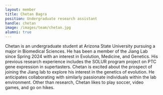 ```yaml
---
layout: member
title: Chetan Bagra
position: Undergraduate research assistant
handle: chetan
image: /images/team/chetan.jpg
alumni: true
---
```


Chetan is an undergraduate student at Arizona State University pursuing a major in Biomedical Sciences. 
He has been a member of the Jiang Lab since Spring 2024 with an interest in Evolution, Medicine, and Genetics. 
His previous research experience includes the SOLUR program project on PTC gene expression in supertasters. 
Chetan is excited about the prospect of joining the Jiang lab to explore his interest in the genetics of evolution. 
He anticipates collaborating with similarly passionate individuals within the lab environment. 
Other than research, Chetan likes to play soccer, video games, and go on hikes.
